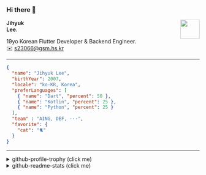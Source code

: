 ### Hi there 👋
<img src="https://github.githubassets.com/images/mona-loading-default.gif" width="50px" align="right">
</a>

**Jihyuk\
Lee.**

19yo Korean Flutter Developer & Backend Engineer.\
✉️ <s23066@gsm.hs.kr>

---

```json
{
  "name": "Jihyuk Lee",
  "birthYear": 2007,
  "locale": "ko-KR, Korea",
  "preferLanguages": [
    { "name": "Dart", "percent": 50 },
    { "name": "Kotlin", "percent": 25 },
    { "name": "Python", "percent": 25 }
  ],
  "team" : "AING, DEF, ···",
  "favorite": {
    "cat": "🐈"
  }
}
```
---
<details>
  <summary>github-profile-trophy (click me)</summary>
  
![](https://github-profile-trophy.vercel.app/?username=withJihyuk&row=1&column=8&theme=nord)
  
</details>
<details>
  <summary>github-readme-stats (click me)</summary>
  
<!--START_SECTION:waka-->
![Code Time](http://img.shields.io/badge/Code%20Time-730%20hrs%2057%20mins-blue)

![Lines of code](https://img.shields.io/badge/%EC%A0%80%EB%8A%94%20%EC%97%AC%ED%83%9C%EA%B9%8C%EC%A7%80%20-674.4%20thousand%20%EC%A4%84%EC%9D%98%20%EC%BD%94%EB%93%9C%EB%A5%BC%20%EC%9E%91%EC%84%B1%ED%96%88%EC%96%B4%EC%9A%94.-blue)

**저는 아침형 인간이에요. 🐤** 

```text
🌞 아침                     625 commits         █████░░░░░░░░░░░░░░░░░░░░   18.83 % 
🌆 낮　                     1122 commits        ████████░░░░░░░░░░░░░░░░░   33.81 % 
🌃 저녁                     1241 commits        █████████░░░░░░░░░░░░░░░░   37.39 % 
🌙 밤　                     331 commits         ██░░░░░░░░░░░░░░░░░░░░░░░   09.97 % 
```


📊 **저는 이번주를 이렇게 시간을 보냈어요.** 

```text
🕑︎ Timezone: Asia/Seoul

💬 프로그래밍 언어들: 
TypeScript               9 hrs 12 mins       ███████████░░░░░░░░░░░░░░   43.17 % 
Dart                     5 hrs 28 mins       ██████░░░░░░░░░░░░░░░░░░░   25.66 % 
YAML                     3 hrs 29 mins       ████░░░░░░░░░░░░░░░░░░░░░   16.37 % 
Bash                     43 mins             █░░░░░░░░░░░░░░░░░░░░░░░░   03.39 % 
Prisma                   27 mins             █░░░░░░░░░░░░░░░░░░░░░░░░   02.18 % 

🔥 에디터들: 
VS Code                  21 hrs 17 mins      █████████████████████████   99.80 % 
IntelliJ IDEA            2 mins              ░░░░░░░░░░░░░░░░░░░░░░░░░   00.20 % 

💻 운영 체제들: 
Mac                      21 hrs 20 mins      █████████████████████████   100.00 % 
```


 Last Updated on 22/02/2025 18:46:24 UTC
<!--END_SECTION:waka-->

</details>

</div>

